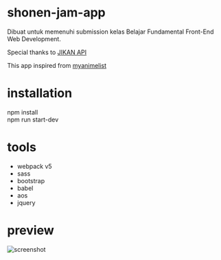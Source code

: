 # shonen-jam-app
Dibuat untuk memenuhi submission kelas Belajar Fundamental Front-End Web Development.  

Special thanks to [JIKAN API](https://github.com/jikan-me/jikan-rest)  

This app inspired from [myanimelist](https://myanimelist.net/)

# installation
npm install  
npm run start-dev

# tools
* webpack v5  
* sass  
* bootstrap
* babel
* aos
* jquery

# preview
![screenshot](/screenshot/shonen-jam2.gif)



